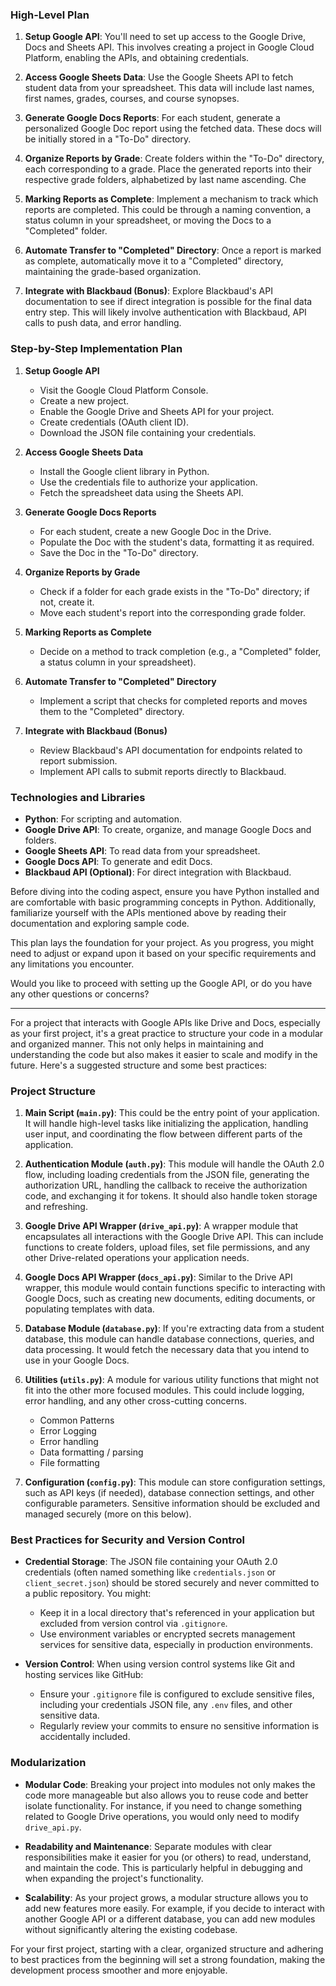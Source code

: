 ### High-Level Plan

1. **Setup Google API**: You'll need to set up access to the Google Drive, Docs and Sheets API. This involves creating a project in Google Cloud Platform, enabling the APIs, and obtaining credentials.

2. **Access Google Sheets Data**: Use the Google Sheets API to fetch student data from your spreadsheet. This data will include last names, first names, grades, courses, and course synopses.

3. **Generate Google Docs Reports**: For each student, generate a personalized Google Doc report using the fetched data. These docs will be initially stored in a "To-Do" directory.

4. **Organize Reports by Grade**: Create folders within the "To-Do" directory, each corresponding to a grade. Place the generated reports into their respective grade folders, alphabetized by last name ascending. Che

5. **Marking Reports as Complete**: Implement a mechanism to track which reports are completed. This could be through a naming convention, a status column in your spreadsheet, or moving the Docs to a "Completed" folder.

6. **Automate Transfer to "Completed" Directory**: Once a report is marked as complete, automatically move it to a "Completed" directory, maintaining the grade-based organization.

7. **Integrate with Blackbaud (Bonus)**: Explore Blackbaud's API documentation to see if direct integration is possible for the final data entry step. This will likely involve authentication with Blackbaud, API calls to push data, and error handling.

### Step-by-Step Implementation Plan

1. **Setup Google API**
   - Visit the Google Cloud Platform Console.
   - Create a new project.
   - Enable the Google Drive and Sheets API for your project.
   - Create credentials (OAuth client ID).
   - Download the JSON file containing your credentials.

2. **Access Google Sheets Data**
   - Install the Google client library in Python.
   - Use the credentials file to authorize your application.
   - Fetch the spreadsheet data using the Sheets API.

3. **Generate Google Docs Reports**
   - For each student, create a new Google Doc in the Drive.
   - Populate the Doc with the student's data, formatting it as required.
   - Save the Doc in the "To-Do" directory.

4. **Organize Reports by Grade**
   - Check if a folder for each grade exists in the "To-Do" directory; if not, create it.
   - Move each student's report into the corresponding grade folder.

5. **Marking Reports as Complete**
   - Decide on a method to track completion (e.g., a "Completed" folder, a status column in your spreadsheet).

6. **Automate Transfer to "Completed" Directory**
   - Implement a script that checks for completed reports and moves them to the "Completed" directory.

7. **Integrate with Blackbaud (Bonus)**
   - Review Blackbaud's API documentation for endpoints related to report submission.
   - Implement API calls to submit reports directly to Blackbaud.

### Technologies and Libraries

- **Python**: For scripting and automation.
- **Google Drive API**: To create, organize, and manage Google Docs and folders.
- **Google Sheets API**: To read data from your spreadsheet.
- **Google Docs API**: To generate and edit Docs.
- **Blackbaud API (Optional)**: For direct integration with Blackbaud.

Before diving into the coding aspect, ensure you have Python installed and are comfortable with basic programming concepts in Python. Additionally, familiarize yourself with the APIs mentioned above by reading their documentation and exploring sample code.

This plan lays the foundation for your project. As you progress, you might need to adjust or expand upon it based on your specific requirements and any limitations you encounter.

Would you like to proceed with setting up the Google API, or do you have any other questions or concerns?

-------

For a project that interacts with Google APIs like Drive and Docs, especially as your first project, it's a great practice to structure your code in a modular and organized manner. This not only helps in maintaining and understanding the code but also makes it easier to scale and modify in the future. Here's a suggested structure and some best practices:

### Project Structure

1. **Main Script (`main.py`)**: This could be the entry point of your application. It will handle high-level tasks like initializing the application, handling user input, and coordinating the flow between different parts of the application.

2. **Authentication Module (`auth.py`)**: This module will handle the OAuth 2.0 flow, including loading credentials from the JSON file, generating the authorization URL, handling the callback to receive the authorization code, and exchanging it for tokens. It should also handle token storage and refreshing.

3. **Google Drive API Wrapper (`drive_api.py`)**: A wrapper module that encapsulates all interactions with the Google Drive API. This can include functions to create folders, upload files, set file permissions, and any other Drive-related operations your application needs.

4. **Google Docs API Wrapper (`docs_api.py`)**: Similar to the Drive API wrapper, this module would contain functions specific to interacting with Google Docs, such as creating new documents, editing documents, or populating templates with data.

5. **Database Module (`database.py`)**: If you're extracting data from a student database, this module can handle database connections, queries, and data processing. It would fetch the necessary data that you intend to use in your Google Docs.

6. **Utilities (`utils.py`)**: A module for various utility functions that might not fit into the other more focused modules. This could include logging, error handling, and any other cross-cutting concerns.
   - Common Patterns
   - Error Logging
   - Error handling 
   - Data formatting / parsing
   - File formatting
  

7. **Configuration (`config.py`)**: This module can store configuration settings, such as API keys (if needed), database connection settings, and other configurable parameters. Sensitive information should be excluded and managed securely (more on this below).

### Best Practices for Security and Version Control

- **Credential Storage**: The JSON file containing your OAuth 2.0 credentials (often named something like `credentials.json` or `client_secret.json`) should be stored securely and never committed to a public repository. You might:
  - Keep it in a local directory that's referenced in your application but excluded from version control via `.gitignore`.
  - Use environment variables or encrypted secrets management services for sensitive data, especially in production environments.

- **Version Control**: When using version control systems like Git and hosting services like GitHub:
  - Ensure your `.gitignore` file is configured to exclude sensitive files, including your credentials JSON file, any `.env` files, and other sensitive data.
  - Regularly review your commits to ensure no sensitive information is accidentally included.

### Modularization

- **Modular Code**: Breaking your project into modules not only makes the code more manageable but also allows you to reuse code and better isolate functionality. For instance, if you need to change something related to Google Drive operations, you would only need to modify `drive_api.py`.

- **Readability and Maintenance**: Separate modules with clear responsibilities make it easier for you (or others) to read, understand, and maintain the code. This is particularly helpful in debugging and when expanding the project's functionality.

- **Scalability**: As your project grows, a modular structure allows you to add new features more easily. For example, if you decide to interact with another Google API or a different database, you can add new modules without significantly altering the existing codebase.

For your first project, starting with a clear, organized structure and adhering to best practices from the beginning will set a strong foundation, making the development process smoother and more enjoyable.